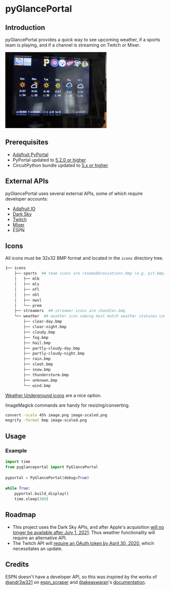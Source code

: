 pyGlancePortal
==============

## Introduction
pyGlancePortal provides a quick way to see upcoming weather, if a sports team is playing, and if a channel is streaming on Twitch or Mixer.

![pyGlancePortal example](pyGlancePortal-example.png)

## Prerequisites
* [Adafruit PyPortal](https://www.adafruit.com/product/4116)
* PyPortal updated to [5.2.0 or higher](https://circuitpython.org/board/pyportal/)
* CircuitPython bundle updated to [5.x or higher](https://circuitpython.org/libraries)

## External APIs
pyGlancePortal uses several external APIs, some of which require developer accounts:
* [Adafruit IO](https://io.adafruit.com/)
* [Dark Sky](https://darksky.net/dev)
* [Twitch](https://dev.twitch.tv/)
* [Mixer](https://mixerdev.azurewebsites.net/)
* ESPN

## Icons
All icons must be 32x32 BMP format and located in the `icons` directory tree.

```bash
├── icons
    ├── sports  ## team icons are <teamabbreviation>.bmp (e.g. pit.bmp)
    │   ├── mlb
    │   ├── mls
    │   ├── nfl
    │   ├── nhl
    │   ├── nwsl
    │   └── prem
    ├── streamers  ## streamer icons are <handle>.bmp
    └── weather  ## weather icon naming must match weather statuses coming from Dark Sky
        ├── clear-day.bmp
        ├── clear-night.bmp
        ├── cloudy.bmp
        ├── fog.bmp
        ├── hail.bmp
        ├── partly-cloudy-day.bmp
        ├── partly-cloudy-night.bmp
        ├── rain.bmp
        ├── sleet.bmp
        ├── snow.bmp
        ├── thunderstorm.bmp
        ├── unknown.bmp
        └── wind.bmp
```
[Weather Underground icons](https://github.com/manifestinteractive/weather-underground-icons) are a nice option.

ImageMagick commands are handy for resizing/converting.
```bash
convert -scale 45% image.png image-scaled.png
mogrify -format bmp image-scaled.png
```

## Usage

### Example
```py
import time
from pyglanceportal import PyGlancePortal

pyportal = PyGlancePortal(debug=True)

while True:
    pyportal.build_display()
    time.sleep(300)
```

## Roadmap
* This project uses the Dark Sky APIs, and after Apple's acquisition [will no longer be available after July 1, 2021](https://blog.darksky.net/dark-sky-has-a-new-home/). Thus weather functionality will require an alternative API.
* The Twitch API will [require an OAuth token by April 30, 2020](https://discuss.dev.twitch.tv/t/requiring-oauth-for-helix-twitch-api-endpoints/23916), which necessitates an update.

## Credits
ESPN doesn't have a developer API, so this was inspired by the works of [@andr3w321](https://github.com/andr3w321) on [espn_scraper](https://github.com/andr3w321/espn_scraper) and [@akeaswaran](https://github.com/akeaswaran)'s [documentation](https://gist.github.com/akeaswaran/b48b02f1c94f873c6655e7129910fc3b).